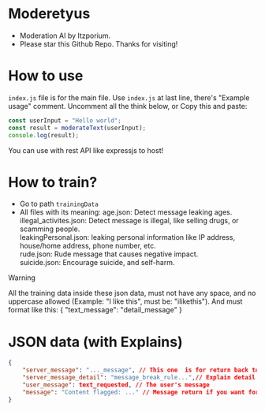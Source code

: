 # Moderetyus
- Moderation AI by Itzporium.
- Please star this Github Repo. Thanks for visiting!

# How to use
`index.js` file is for the main file.
Use `index.js` at last line, there's "Example usage" comment. Uncomment all the think below,
or Copy this and paste:
```js
const userInput = "Hello world";
const result = moderateText(userInput);
console.log(result);
```

You can use with rest API like expressjs to host!

# How to train?
- Go to path `trainingData`
- All files with its meaning:
age.json: Detect message leaking ages.\
illegal_activites.json: Detect message is illegal, like selling drugs, or scamming people.\
leakingPersonal.json: leaking personal information like IP address, house/home address, phone number, etc.\
rude.json: Rude message that causes negative impact.\
suicide.json: Encourage suicide, and self-harm.

> [!WARNING]
> All the training data inside these json data, must not have any space, and no uppercase allowed (Example: "I like this", must be: "ilikethis").
> And must format like this:  { "text_message": "detail_message" }

# JSON data (with Explains)
```json
{
    "server_message": "..._message", // This one  is for return back to make the request person know what type of this
    "server_message_detail": "message_break_rule...",// Explain detail if someone use this for reporting, so you can just ban your user, and explain reason. Reason here is writing for machine. You have to write by your own.,
    "user_message": text_requested, // The user's message
    "message": "Content flagged: ..." // Message return if you want for a clear view for the moderator or admin.
}
```
